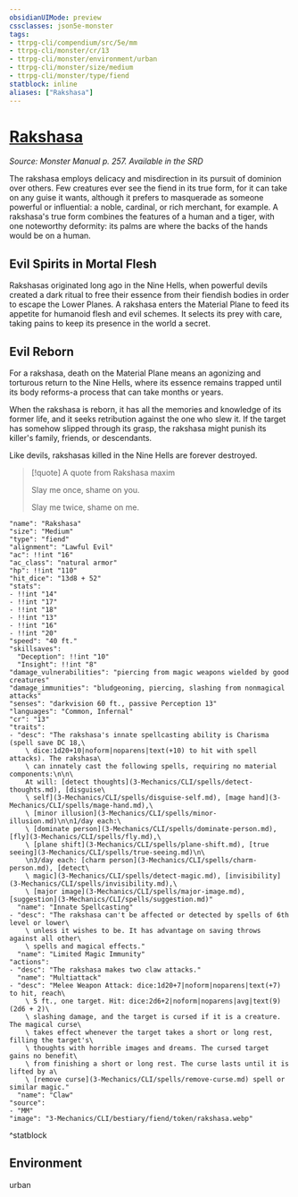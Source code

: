 ```yaml
---
obsidianUIMode: preview
cssclasses: json5e-monster
tags:
- ttrpg-cli/compendium/src/5e/mm
- ttrpg-cli/monster/cr/13
- ttrpg-cli/monster/environment/urban
- ttrpg-cli/monster/size/medium
- ttrpg-cli/monster/type/fiend
statblock: inline
aliases: ["Rakshasa"]
---
```

# [Rakshasa](3-Mechanics\CLI\bestiary\fiend/rakshasa.md)
*Source: Monster Manual p. 257. Available in the <span title='Systems Reference Document (5.1)'>SRD</span>*  

The rakshasa employs delicacy and misdirection in its pursuit of dominion over others. Few creatures ever see the fiend in its true form, for it can take on any guise it wants, although it prefers to masquerade as someone powerful or influential: a noble, cardinal, or rich merchant, for example. A rakshasa's true form combines the features of a human and a tiger, with one noteworthy deformity: its palms are where the backs of the hands would be on a human.

## Evil Spirits in Mortal Flesh

Rakshasas originated long ago in the Nine Hells, when powerful devils created a dark ritual to free their essence from their fiendish bodies in order to escape the Lower Planes. A rakshasa enters the Material Plane to feed its appetite for humanoid flesh and evil schemes. It selects its prey with care, taking pains to keep its presence in the world a secret.

## Evil Reborn

For a rakshasa, death on the Material Plane means an agonizing and torturous return to the Nine Hells, where its essence remains trapped until its body reforms-a process that can take months or years.

When the rakshasa is reborn, it has all the memories and knowledge of its former life, and it seeks retribution against the one who slew it. If the target has somehow slipped through its grasp, the rakshasa might punish its killer's family, friends, or descendants.

Like devils, rakshasas killed in the Nine Hells are forever destroyed.

> [!quote] A quote from Rakshasa maxim  
> 
> Slay me once, shame on you.
> 
> Slay me twice, shame on me.


```statblock
"name": "Rakshasa"
"size": "Medium"
"type": "fiend"
"alignment": "Lawful Evil"
"ac": !!int "16"
"ac_class": "natural armor"
"hp": !!int "110"
"hit_dice": "13d8 + 52"
"stats":
- !!int "14"
- !!int "17"
- !!int "18"
- !!int "13"
- !!int "16"
- !!int "20"
"speed": "40 ft."
"skillsaves":
  "Deception": !!int "10"
  "Insight": !!int "8"
"damage_vulnerabilities": "piercing from magic weapons wielded by good creatures"
"damage_immunities": "bludgeoning, piercing, slashing from nonmagical attacks"
"senses": "darkvision 60 ft., passive Perception 13"
"languages": "Common, Infernal"
"cr": "13"
"traits":
- "desc": "The rakshasa's innate spellcasting ability is Charisma (spell save DC 18,\
    \ dice:1d20+10|noform|noparens|text(+10) to hit with spell attacks). The rakshasa\
    \ can innately cast the following spells, requiring no material components:\n\n\
    At will: [detect thoughts](3-Mechanics/CLI/spells/detect-thoughts.md), [disguise\
    \ self](3-Mechanics/CLI/spells/disguise-self.md), [mage hand](3-Mechanics/CLI/spells/mage-hand.md),\
    \ [minor illusion](3-Mechanics/CLI/spells/minor-illusion.md)\n\n1/day each:\
    \ [dominate person](3-Mechanics/CLI/spells/dominate-person.md), [fly](3-Mechanics/CLI/spells/fly.md),\
    \ [plane shift](3-Mechanics/CLI/spells/plane-shift.md), [true seeing](3-Mechanics/CLI/spells/true-seeing.md)\n\
    \n3/day each: [charm person](3-Mechanics/CLI/spells/charm-person.md), [detect\
    \ magic](3-Mechanics/CLI/spells/detect-magic.md), [invisibility](3-Mechanics/CLI/spells/invisibility.md),\
    \ [major image](3-Mechanics/CLI/spells/major-image.md), [suggestion](3-Mechanics/CLI/spells/suggestion.md)"
  "name": "Innate Spellcasting"
- "desc": "The rakshasa can't be affected or detected by spells of 6th level or lower\
    \ unless it wishes to be. It has advantage on saving throws against all other\
    \ spells and magical effects."
  "name": "Limited Magic Immunity"
"actions":
- "desc": "The rakshasa makes two claw attacks."
  "name": "Multiattack"
- "desc": "Melee Weapon Attack: dice:1d20+7|noform|noparens|text(+7) to hit, reach\
    \ 5 ft., one target. Hit: dice:2d6+2|noform|noparens|avg|text(9) (2d6 + 2)\
    \ slashing damage, and the target is cursed if it is a creature. The magical curse\
    \ takes effect whenever the target takes a short or long rest, filling the target's\
    \ thoughts with horrible images and dreams. The cursed target gains no benefit\
    \ from finishing a short or long rest. The curse lasts until it is lifted by a\
    \ [remove curse](3-Mechanics/CLI/spells/remove-curse.md) spell or similar magic."
  "name": "Claw"
"source":
- "MM"
"image": "3-Mechanics/CLI/bestiary/fiend/token/rakshasa.webp"
```
^statblock

## Environment

urban